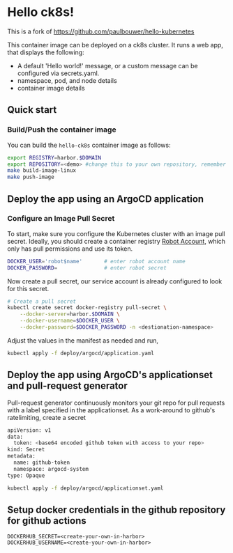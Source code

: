 # Hello ck8s!

This is a fork of https://github.com/paulbouwer/hello-kubernetes

This container image can be deployed on a ck8s cluster. It runs a web app, that displays the following:

- A default 'Hello world!' message, or a custom message can be configured via secrets.yaml.
- namespace, pod, and node details
- container image details

## Quick start

### Build/Push the container image

You can build the `hello-ck8s` container image as follows:

```bash
export REGISTRY=harbor.$DOMAIN
export REPOSITORY=<demo> #change this to your own repository, remember to match it in github actions so it updates the manifest correctly
make build-image-linux
make push-image
```

## Deploy the app using an ArgoCD application

### Configure an Image Pull Secret

To start, make sure you configure the Kubernetes cluster with an image pull secret. Ideally, you should create a container registry [Robot Account](https://goharbor.io/docs/2.2.0/working-with-projects/project-configuration/create-robot-accounts/), which only has pull permissions and use its token.

```bash
DOCKER_USER='robot$name'       # enter robot account name
DOCKER_PASSWORD=               # enter robot secret
```

Now create a pull secret, our service account is already configured to look for this secret.

```bash
# Create a pull secret
kubectl create secret docker-registry pull-secret \
    --docker-server=harbor.$DOMAIN \
    --docker-username=$DOCKER_USER \
    --docker-password=$DOCKER_PASSWORD -n <destionation-namespace>
```

Adjust the values in the manifest as needed and run,

```bash
kubectl apply -f deploy/argocd/application.yaml
```

## Deploy the app using ArgoCD's applicationset and pull-request generator

Pull-request generator continuously monitors your git repo for pull requests with a label specified in the applicationset. As a work-around to github's ratelimiting, create a secret

```bash
apiVersion: v1
data:
  token: <base64 encoded github token with access to your repo>
kind: Secret
metadata:
  name: github-token
  namespace: argocd-system
type: Opaque
```

```bash
kubectl apply -f deploy/argocd/applicationset.yaml
```

## Setup docker credentials in the github repository for github actions

```
DOCKERHUB_SECRET=<create-your-own-in-harbor>
DOCKERHUB_USERNAME=<create-your-own-in-harbor>
```